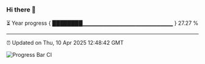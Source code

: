 ### Hi there 👋

⏳ Year progress { ████████▁▁▁▁▁▁▁▁▁▁▁▁▁▁▁▁▁▁▁▁▁▁ } 27.27 %

---

⏰ Updated on Thu, 10 Apr 2025 12:48:42 GMT

![Progress Bar CI](https://github.com/ZhaoGui/ZhaoGui/workflows/Progress%20Bar%20CI/badge.svg)
